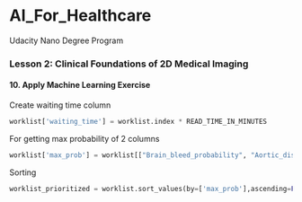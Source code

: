 # AI_For_Healthcare
Udacity Nano Degree Program

### Lesson 2: Clinical Foundations of 2D Medical Imaging

#### 10. Apply Machine Learning Exercise

Create waiting time column

```python
worklist['waiting_time'] = worklist.index * READ_TIME_IN_MINUTES
```

For getting max probability of 2 columns

```python
worklist['max_prob'] = worklist[["Brain_bleed_probability", "Aortic_dissection_probability"]].max(axis=1)
```

Sorting

```python
worklist_prioritized = worklist.sort_values(by=['max_prob'],ascending=False)
```
